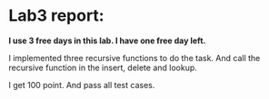 # Lab3 report:

**I use 3 free days in this lab. I have one free day left.**

I implemented three recursive functions to do the task. And call the recursive function in the insert, delete and lookup.

I get 100 point. And pass all test cases.



